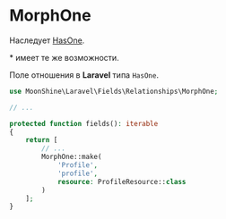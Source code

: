 # MorphOne

Наследует [HasOne](/docs/{{version}}/fields/has-one).

\* имеет те же возможности.

Поле отношения в **Laravel** типа `HasOne`.

```php
use MoonShine\Laravel\Fields\Relationships\MorphOne;

// ...

protected function fields(): iterable
{
    return [
        // ...
        MorphOne::make(
            'Profile',
            'profile',
            resource: ProfileResource::class
        )
    ];
}
```
